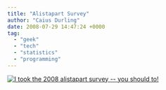 ```yaml
---
title: "Alistapart Survey"
author: "Caius Durling"
date: 2008-07-29 14:47:24 +0000
tag:
  - "geek"
  - "tech"
  - "statistics"
  - "programming"
---
```


<a href="http://alistapart.com/articles/survey2008"><img src="http://aneventapart.com/webdesignsurvey/templates/ala/images/i-took-the-2008-survey.gif" title="I took the 2008 alistapart survey -- you should to!" /></a>
